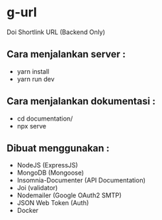 # g-url
Doi Shortlink URL (Backend Only)

## Cara menjalankan server : 
- yarn install
- yarn run dev

## Cara menjalankan dokumentasi :
- cd documentation/
- npx serve


## Dibuat menggunakan :
- NodeJS (ExpressJS)
- MongoDB (Mongoose)
- Insomnia-Documenter (API Documentation)
- Joi (validator)
- Nodemailer (Google OAuth2 SMTP)
- JSON Web Token (Auth)
- Docker
